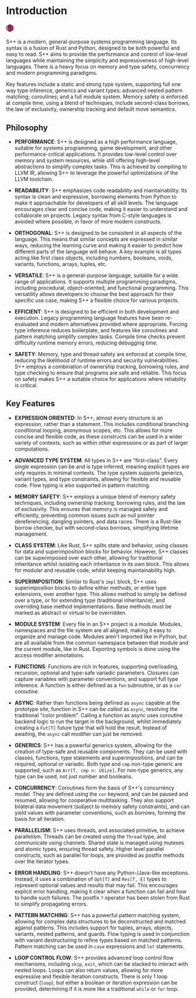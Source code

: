 # Introduction

<img src="../spp.svg" alt="S++ Logo" width="20"/>

S++ is a modern, general-purpose systems programming language. Its syntax is a fusion of Rust and Python, designed to be
both powerful and easy to read. S++ aims to provide the performance and control of low-level languages while maintaining
the simplicity and expressiveness of high-level languages. There is a heavy focus on memory and type safety,
concurrency and modern programming paradigms.

Key features include a static and strong type system, supporting full one way type inference, generics and variant
types; advanced nested pattern matching; coroutines; and a full module system. Memory safety is enforced at compile
time, using a blend of techniques, include second-class borrows, the law of exclusivity, ownership tracking and default
move semantics.

## Philosophy

- **PERFORMANCE**: S++ is designed as a high performance language, suitable for systems programming, game development,
  and other performance-critical applications. It provides low-level control over memory and system resources, while
  still offering high-level abstractions to simplify complex tasks. This is achieved by compiling to LLVM IR, allowing
  S++ to leverage the powerful optimizations of the LLVM toolchain.


- **READABILITY**: S++ emphasizes code readability and maintainability. Its syntax is clean and expressive,
  borrowing elements from Python to make it approachable for developers of all skill levels. The language encourages
  clear and concise code, making it easier to understand and collaborate on projects. Legacy syntax from C-style
  languages is avoided where possible, in favor of more modern constructs.


- **ORTHOGONAL**: S++ is designed to be consistent in all aspects of the language. This means that similar concepts are
  expressed in similar ways, reducing the learning curve and making it easier to predict how different parts of the
  language will behave. A key example is all types acting like first class objects, including numbers, booleans, voids,
  variants, functions, arrays, tuples, etc.


- **VERSATILE**: S++ is a general-purpose language, suitable for a wide range of applications. It supports
  multiple programming paradigms, including procedural, object-oriented, and functional programming. This versatility
  allows developers to choose the best approach for their specific use case, making S++ a flexible choice for various
  projects.


- **EFFICIENT**: S++ is designed to be efficient in both development and execution. Legacy programming language features
  have been re-evaluated and modern alternatives provided where appropriate. Forcing type inference reduces boilerplate,
  and features like coroutines and pattern matching simplify complex tasks. Compile time checks prevent difficulty
  runtime memory errors, reducing debugging time.


- **SAFETY**: Memory, type and thread safety are enforced at compile time, reducing the likelihood of runtime errors and
  security vulnerabilities. S++ employs a combination of ownership tracking, borrowing rules, and type checking to
  ensure that programs are safe and reliable. This focus on safety makes S++ a suitable choice for applications where
  reliability is critical.

## Key Features

- **EXPRESSION ORIENTED**: In S++, almost every structure is an expression, rather than a statement. This includes
  conditional branching conditional looping, anonymous scopes, etc. This allows for more concise and flexible code, as
  these constructs can be used in a wider variety of contexts, such as within other expressions or as part of larger
  computations.


- **ADVANCED TYPE SYSTEM**: All types in S++ are "first-class". Every single expression can be and is type inferred,
  meaning explicit types are only requires in minimal contexts. The type system supports generics, variant types, and
  type constraints, allowing for flexible and reusable code. Flow typing is also supported in pattern matching.


- **MEMORY SAFETY**: S++ employs a unique blend of memory safety techniques, including ownership tracking,
  borrowing rules, and the law of exclusivity. This ensures that memory is managed safely and efficiently, preventing
  common issues such as null pointer dereferencing, dangling pointers, and data races. There is a Rust-like borrow
  checker, but with second-class borrows, simplifying lifetime management.


- **CLASS SYSTEM**: Like Rust, S++ splits state and behavior, using classes for data and superimposition blocks for
  behavior. However, S++ classes can be superimposed over each other, allowing for traditional inheritance whilst
  isolating each inheritance in its own block. This allows for modular and reusable code, whilst keeping maintainability
  high.


- **SUPERIMPOSITION**: Similar to Rust's `impl` block, S++ uses superimposition blocks to define either methods, or
  entire type extensions, over another type. This allows method to simply be defined over a type, or for extending
  type (traditional inheritance), and overriding base method implementations. Base methods must be marked as abstract or
  virtual to be overridden.


- **MODULE SYSTEM**: Every file in an S++ project is a module. Modules, namespaces and the file system are all aligned,
  making it easy to organize and manage code. Modules aren't imported like in Python, but are all available from the
  common namespace between that module and the current module, like in Rust. Exporting symbols is done using the access
  modifier annotations.


- **FUNCTIONS**: Functions are rich in features, supporting overloading, recursion, optional and type-safe variadic
  parameters. Closures can capture variables with parameter conventions, and support full type inference. A function is
  either defined as a `fun` subroutine, or as a `cor` coroutine.


- **ASYNC**: Rather than functions being defined as `async` capable at the prototype site, function in S++ can be
  _called_ as `async`, resolving the traditional "color problem". Calling a function as async uses coroutine backend
  logic to run the target in the background, whilst immediately creating a `Fut[T]` future type that will hold the
  result. Instead of awaiting, the `async` call modifier can just be removed.


- **GENERICS**: S++ has a powerful generics system, allowing for the creation of type-safe and reusable components. They
  can be used with classes, functions, type statements and superimpositions, and can be required, optional or variadic.
  Both type and `cmp` non-type generic are supported, such as `Arr[T, cmp n: USize]`. For non-type generics, any type
  can be used, not just number and booleans.


- **CONCURRENCY**: Coroutines form the basis of S++'s concurrency model. They are defined using the `cor` keyword, and
  can be paused and resumed, allowing for cooperative multitasking. They also support bilateral data movement (subject
  to memory safety constraints), and can yield values with parameter conventions, such as borrows, forming the basis for
  all iteration.


- **PARALLELISM**: S++ uses threads, and associated primitive, to achieve parallelism. Threads can be created using the
  `Thread` type, and communicate using channels. Shared state is managed using mutexes and atomic types, ensuring
  thread safety. Higher level parallel constructs, such as parallel for loops, are provided as postfix methods over the
  iterator types.


- **ERROR HANDLING**: S++ doesn't have any Python-/Java-like exceptions. Instead, it uses a combination of `Opt[T]` and
  `Res[T, E]` types to represent optional values and results that may fail. This encourages explicit error handling,
  making it clear when a function can fail and how to handle such failures. The postfix `?` operator has been stolen
  from Rust to simplify propagating errors.


- **PATTERN MATCHING**: S++ has a powerful pattern matching system, allowing for complex data structures to be
  deconstructed and matched against patterns. This includes support for tuples, arrays, objects, variants, nested
  patterns, and guards. Flow typing is used in conjunction with variant destructuring to refine types based on matched
  patterns. Pattern matching can be used in `case` expressions and `let` statements.


- **LOOP CONTROL FLOW**: S++ provides advanced loop control flow mechanisms, including `skip`, `exit`, which can be
  stacked to interact with nested loops. Loops can also return values, allowing for more expressive and flexible
  iteration constructs. There is only 1 loop construct (`loop`), but either a boolean or iteration expression can be
  provided, determining if it is more like a traditional `while` or `for` loop.
